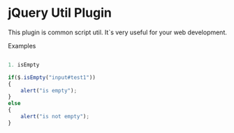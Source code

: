 jQuery Util Plugin
===========

This plugin is common script util. It`s very useful for your web development.

Examples

```javascript

1. isEmpty

if($.isEmpty("input#test1"))
{
	alert("is empty");
}
else
{
	alert("is not empty");
}

```